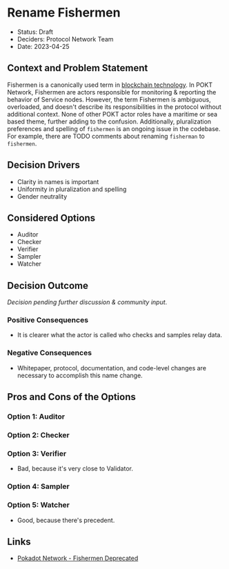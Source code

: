 # Rename Fishermen

* Status: Draft
* Deciders: Protocol Network Team
* Date: 2023-04-25

## Context and Problem Statement

Fishermen is a canonically used term in [blockchain technology](https://wiki.polkadot.network/docs/learn-availability#fishermen-deprecated). In POKT Network, Fishermen are actors responsible for monitoring & reporting the behavior of Service nodes. However, the term Fishermen is ambiguous, overloaded, and doesn't describe its responsibilities in the protocol without additional context. None of other POKT actor roles have a maritime or sea based theme, further adding to the confusion. Additionally, pluralization preferences and spelling of `fishermen` is an ongoing issue in the codebase. For example, there are TODO comments about renaming `fisherman` to `fishermen`.

## Decision Drivers

- Clarity in names is important
- Uniformity in pluralization and spelling
- Gender neutrality

## Considered Options

- Auditor
- Checker
- Verifier
- Sampler
- Watcher

## Decision Outcome

_Decision pending further discussion & community input_.

### Positive Consequences 

- It is clearer what the actor is called who checks and samples relay data.

### Negative Consequences

- Whitepaper, protocol, documentation, and code-level changes are necessary to accomplish this name change.

## Pros and Cons of the Options

### Option 1: Auditor

### Option 2: Checker

### Option 3: Verifier

- Bad, because it's very close to Validator. 

### Option 4: Sampler

### Option 5: Watcher

- Good, because there's precedent.

## Links

- [Pokadot Network - Fishermen Deprecated](https://wiki.polkadot.network/docs/learn-availability#fishermen-deprecated)
